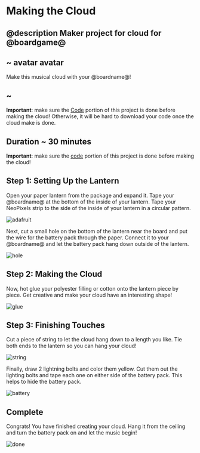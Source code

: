 # Making the Cloud

## @description Maker project for cloud for @boardgame@

## ~ avatar avatar

Make this musical cloud with your @boardname@!

## ~

**Important**: make sure the [Code](/projects/cloud/code) portion of this project is done before making the cloud! Otherwise, it will be hard to download your code once the cloud make is done.

## Duration ~ 30 minutes 

**Important**: make sure the [code](/projects/musical-cloud/code) portion of this project is done before making the cloud!

## Step 1: Setting Up the Lantern

Open your paper lantern from the package and expand it. Tape your @boardname@ at the bottom of the inside of your lantern. Tape your NeoPixels strip to the side of the inside of your lantern in a circular pattern.

![adafruit](/static/cp/projects/musical-cloud/adafruit.jpg)

Next, cut a small hole on the bottom of the lantern near the board and put the wire for the battery pack through the paper. Connect it to your @boardname@ and let the battery pack hang down outside of the lantern. 

![hole](/static/cp/projects/musical-cloud/hole.jpg)

## Step 2: Making the Cloud

Now, hot glue your polyester filling or cotton onto the lantern piece by piece. Get creative and make your cloud have an interesting shape!

![glue](/static/cp/projects/musical-cloud/glue.jpg)

## Step 3: Finishing Touches

Cut a piece of string to let the cloud hang down to a length you like. Tie both ends to the lantern so you can hang your cloud!

![string](/static/cp/projects/musical-cloud/string.jpg)

Finally, draw 2 lightning bolts and color them yellow. Cut them out the lighting bolts and tape each one on either side of the battery pack. This helps to hide the battery pack.

![battery](/static/cp/projects/musical-cloud/battery.jpg)

## Complete

Congrats! You have finished creating your cloud. Hang it from the ceiling and turn the battery pack on and let the music begin!

![done](/static/cp/projects/musical-cloud/done.jpg)
